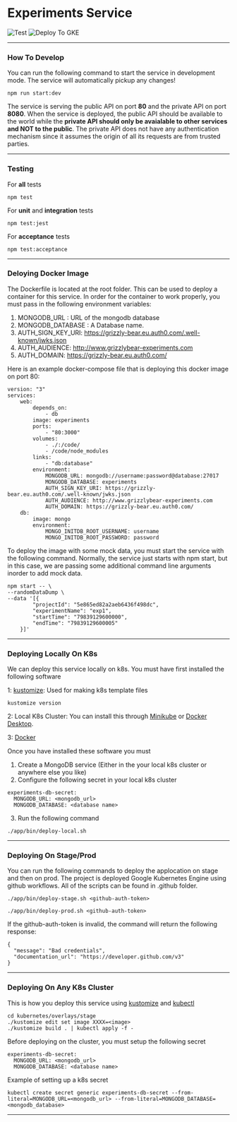# Experiments Service

![Test](https://github.com/nj20/grizzly_bear-experiments/workflows/test/badge.svg?branch=master) ![Deploy To GKE](https://github.com/nj20/grizzly_bear-experiments/workflows/Deploy%20To%20GKE/badge.svg?branch=master)

---

### How To Develop

You can run the following command to start the service in development mode. The service will automatically pickup any changes!

```
npm run start:dev
```

The service is serving the public API on port **80** and the private API on port **8080**. When the service is deployed, the public API should be available to the world while the **private API should only be avaialable to other services and NOT to the public**. The private API does not have any authentication mechanism since it assumes the origin of all its requests are from trusted parties. 

---

### Testing

For **all** tests

```
npm test
```

For **unit** and **integration** tests

```
npm test:jest
```

For **acceptance** tests

```
npm test:acceptance
```

---

### Deloying Docker Image

The Dockerfile is located at the root folder. This can be used to deploy a container for this service. In order for the container to work properly, you must pass in the following environment variables:

1. MONGODB_URL : URL of the mongodb database
2. MONGODB_DATABASE : A Database name.
3. AUTH_SIGN_KEY_URI: https://grizzly-bear.eu.auth0.com/.well-known/jwks.json
4. AUTH_AUDIENCE: http://www.grizzlybear-experiments.com
5. AUTH_DOMAIN: https://grizzly-bear.eu.auth0.com/

Here is an example docker-compose file that is deploying this docker image on port 80:

```
version: "3"
services:
    web:
        depends_on:
            - db
        image: experiments
        ports:
            - "80:3000"
        volumes:
            - ./:/code/
            - /code/node_modules
        links:
            - "db:database"
        environment:
            MONGODB_URL: mongodb://username:password@database:27017
            MONGODB_DATABASE: experiments
            AUTH_SIGN_KEY_URI: https://grizzly-bear.eu.auth0.com/.well-known/jwks.json
            AUTH_AUDIENCE: http://www.grizzlybear-experiments.com
            AUTH_DOMAIN: https://grizzly-bear.eu.auth0.com/
    db:
        image: mongo
        environment:
            MONGO_INITDB_ROOT_USERNAME: username
            MONGO_INITDB_ROOT_PASSWORD: password
```

To deploy the image with some mock data, you must start the service with the following command. Normally, the service just starts with npm start, but in this case, we are passing some additional command line arguments inorder to add mock data.

```
npm start -- \
--randomDataDump \
--data '[{
        "projectId": "5e865ed82a2aeb6436f498dc",
        "experimentName": "exp1",
        "startTime": "79839129600000",
        "endTime": "79839129600005"
    }]'
```

---

### Deploying Locally On K8s

We can deploy this service locally on k8s. You must have first installed the following software

1: [kustomize](https://kustomize.io/): Used for making k8s template files

```
kustomize version
```

2: Local K8s Cluster: You can install this through [Minikube](https://kubernetes.io/docs/setup/learning-environment/minikube/) or [Docker Desktop](https://www.docker.com/products/docker-desktop).

3: [Docker](https://www.docker.com/)

Once you have installed these software you must

1. Create a MongoDB service (Either in the your local k8s cluster or anywhere else you like)
2. Configure the following secret in your local k8s cluster

```
experiments-db-secret:
  MONGODB_URL: <mongodb_url>
  MONGODB_DATABASE: <database name>
```

3. Run the following command

```
./app/bin/deploy-local.sh
```

---

### Deploying On Stage/Prod

You can run the following commands to deploy the applocation on stage and then on prod. The project is deployed Google Kubernetes Engine using github workflows. All of the scripts can be found in .github folder.

```
./app/bin/deploy-stage.sh <github-auth-token>
```

```
./app/bin/deploy-prod.sh <github-auth-token>
```

If the github-auth-token is invalid, the command will return the following response:

```
{
  "message": "Bad credentials",
  "documentation_url": "https://developer.github.com/v3"
}
```

---

### Deploying On Any K8s Cluster

This is how you deploy this service using [kustomize](https://kustomize.io/) and [kubectl](https://kubernetes.io/docs/tasks/tools/install-kubectl/)

```
cd kubernetes/overlays/stage
./kustomize edit set image XXXX=<image>
./kustomize build . | kubectl apply -f -
```

Before deploying on the cluster, you must setup the following secret

```
experiments-db-secret:
  MONGODB_URL: <mongodb_url>
  MONGODB_DATABASE: <database name>
```

Example of setting up a k8s secret

```
kubectl create secret generic experiments-db-secret --from-literal=MONGODB_URL=<mongodb_url> --from-literal=MONGODB_DATABASE=<mongodb_database>
```

---
